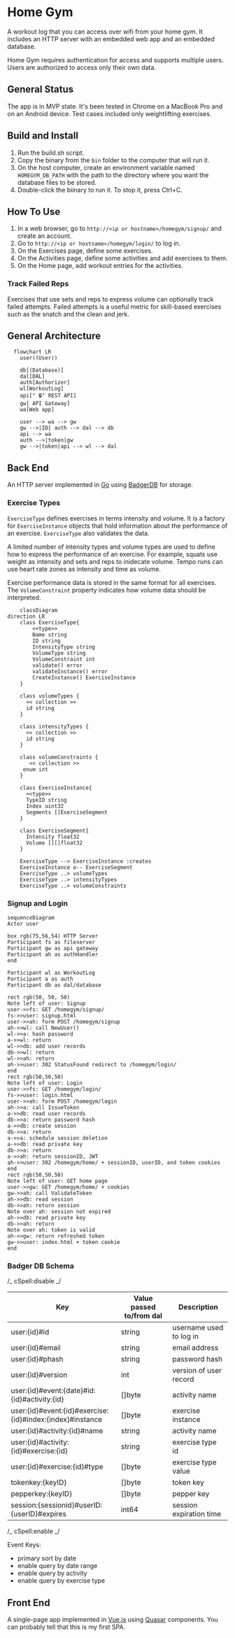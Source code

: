 # Home Gym

A workout log that you can access over wifi from your home gym. It includes an HTTP server with an embedded web app and an embedded database.

Home Gym requires authentication for access and supports multiple users. Users are authorized to access only their own data.

## General Status

The app is in MVP state. It's been tested in Chrome on a MacBook Pro and on an Android device. Test cases included only weightlifting exercises.

## Build and Install

1. Run the build.sh script.
2. Copy the binary from the `bin` folder to the computer that will run it.
3. On the host computer, create an environment variable named `HOMEGYM_DB_PATH` with the path to the directory where you want the database files to be stored.
4. Double-click the biinary to run it. To stop it, press Ctrl+C.

## How To Use

1. In a web browser, go to `http://<ip or hostname>/homegym/signup/` and create an account.
2. Go to `http://<ip or hostname>/homegym/login/` to log in.
3. On the Exercises page, define some exercises.
4. On the Activities page, define some activities and add exercises to them.
5. On the Home page, add workout entries for the activities.

### Track Failed Reps

Exercises that use sets and reps to express volume can optionally track failed attempts. Failed attempts is a useful metric for skill-based exercises such as the snatch and the clean and jerk.

## General Architecture

```mermaid
  flowchart LR
    user((User))

    db[(Database)]
    dal[DAL]
    auth[Authorizer]
    wl[WorkoutLog]
    api[" 🔒" REST API]
    gw[ API Gateway]
    wa[Web app]

    user --> wa --> gw
    gw -->|ID| auth --> dal --> db
    api --> wa
    auth -->|token|gw
    gw -->|token|api --> wl --> dal
```

## Back End

An HTTP server implemented in [Go](https://go.dev/) using [BadgerDB](https://dgraph.io/docs/badger/) for storage.

### Exercise Types

`ExerciseType` defines exercises in terms intensity and volume. It is a factory for `ExerciseInstance` objects that hold information about the performance of an exercise. `ExerciseType` also validates the data.

A limited number of intensity types and volume types are used to define how to express the performance of an exercise. For example, squats use weight as intensity and sets and reps to inidecate volume. Tempo runs can use heart rate zones as intensity and time as volume.

Exercise performance data is stored in the same format for all exercises. The `VolumeConstraint` property indicates how volume data should be interpreted.

```mermaid
    classDiagram
direction LR
    class ExerciseType{
        <<type>>
        Name string
        ID string
        IntensityType string
        VolumeType string
        VolumeConstraint int
        validate() error
        validateInstance() error
        CreateInstance() ExerciseInstance
    }

    class volumeTypes {
      << collection >>
      id string
    }

    class intensityTypes {
      << collection >>
      id string
    }

    class volumeConstraints {
       << collection >>
     enum int
    }

    class ExerciseInstance{
      <<type>>
      TypeID string
      Index uint32
      Segments []ExerciseSegment
    }

    class ExerciseSegment{
      Intensity float32
      Volume [][]float32
    }

    ExerciseType --> ExerciseInstance :creates
    ExerciseInstance o-- ExerciseSegment
    ExerciseType ..> volumeTypes
    ExerciseType ..> intensityTypes
    ExerciseType ..> volumeConstraints
```

### Signup and Login

```mermaid
sequenceDiagram
Actor user

box rgb(75,56,54) HTTP Server
Participant fs as fileserver
Participant gw as api gateway
Participant ah as authHandler
end

Participant wl as WorkoutLog
Participant a as auth
Participant db as dal/database

rect rgb(50, 50, 50)
Note left of user: Signup
user->>fs: GET /homegym/signup/
fs->>user: signup.html
user->>ah: form POST /homegym/signup
ah->>wl: call NewUser()
wl->>a: hash password
a->>wl: return
wl->>db: add user records
db->>wl: return
wl->>ah: return
ah->>user: 302 StatusFound redirect to /homegym/login/
end
rect rgb(50,50,50)
Note left of user: Login
user->>fs: GET /homegym/login/
fs->>user: login.html
user->>ah: form POST /homegym/login
ah->>a: call IssueToken
a->>db: read user records
db->>a: return password hash
a->>db: create session
db->>a: return
a->>a: schedule session deletion
a->>db: read private key
db->>a: return
a->>ah: return sessionID, JWT
ah->>user: 302 /homegym/home/ + sessionID, userID, and token cookies
end
rect rgb(50,50,50)
Note left of user: GET home page
user->>gw: GET /homegym/home/ + cookies
gw->>ah: call ValidateToken
ah->>db: read session
db->>ah: return session
Note over ah: session not expired
ah->>db: read private key
db->>ah: return
Note over ah: token is valid
ah->>gw: return refreshed token
gw->>user: index.html + token cookie
end
```

### Badger DB Schema

/_ cSpell:disable _/

| Key                                                       | Value passed to/from dal | Description             |
| --------------------------------------------------------- | ------------------------ | ----------------------- |
| user:{id}#id                                              | string                   | username used to log in |
| user:{id}#email                                           | string                   | email address           |
| user:{id}#phash                                           | string                   | password hash           |
| user:{id}#version                                         | int                      | version of user record  |
| user:{id}#event:{date}#id:{id}#activity:{id}              | []byte                   | activity name           |
| user:{id}#event:{id}#exercise:{id}#index:{index}#instance | []byte                   | exercise instance       |
| user:{id}#activity:{id}#name                              | string                   | activity name           |
| user:{id}#activity:{id}#exercise:{id}                     | string                   | exercise type id        |
| user:{id}#exercise:{id}#type                              | []byte                   | exercise type value     |
| tokenkey:{keyID}                                          | []byte                   | token key               |
| pepperkey:{keyID}                                         | []byte                   | pepper key              |
| session:{sessionid}#userID:{userID}#expires               | int64                    | session expiration time |

/_ cSpell:enable _/

Event Keys:

- primary sort by date
- enable query by date range
- enable query by activity
- enable query by exercise type

## Front End

A single-page app implemented in [Vue.js](https://vuejs.org/) using [Quasar](https://quasar.dev/) components. You can probably tell that this is my first SPA.
